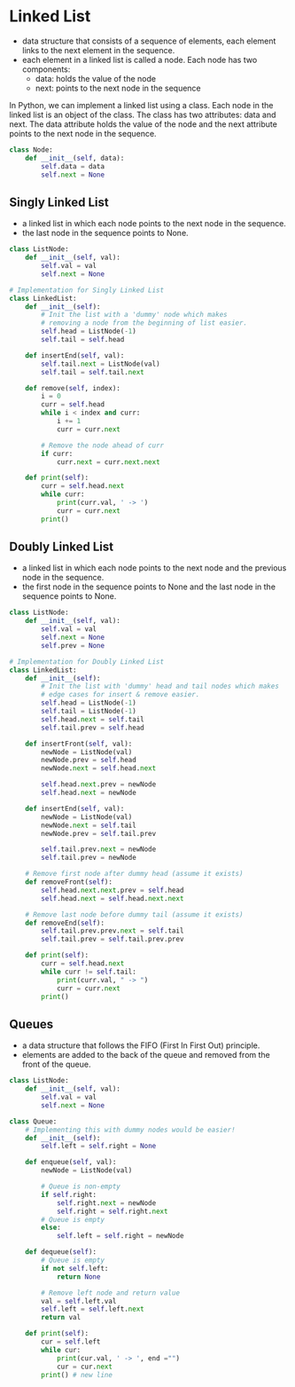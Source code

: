 # Linked List

- data structure that consists of a sequence of elements, each element links to the next element in the sequence.
- each element in a linked list is called a node. Each node has two components:
  - data: holds the value of the node
  - next: points to the next node in the sequence

In Python, we can implement a linked list using a class. Each node in the linked list is an object of the class. The class has two attributes: data and next. The data attribute holds the value of the node and the next attribute points to the next node in the sequence.

```python
class Node:
    def __init__(self, data):
        self.data = data
        self.next = None
```

## Singly Linked List

- a linked list in which each node points to the next node in the sequence.
- the last node in the sequence points to None.

```python
class ListNode:
    def __init__(self, val):
        self.val = val
        self.next = None

# Implementation for Singly Linked List
class LinkedList:
    def __init__(self):
        # Init the list with a 'dummy' node which makes
        # removing a node from the beginning of list easier.
        self.head = ListNode(-1)
        self.tail = self.head

    def insertEnd(self, val):
        self.tail.next = ListNode(val)
        self.tail = self.tail.next

    def remove(self, index):
        i = 0
        curr = self.head
        while i < index and curr:
            i += 1
            curr = curr.next

        # Remove the node ahead of curr
        if curr:
            curr.next = curr.next.next

    def print(self):
        curr = self.head.next
        while curr:
            print(curr.val, ' -> ')
            curr = curr.next
        print()
```

## Doubly Linked List

- a linked list in which each node points to the next node and the previous node in the sequence.
- the first node in the sequence points to None and the last node in the sequence points to None.

```python
class ListNode:
    def __init__(self, val):
        self.val = val
        self.next = None
        self.prev = None

# Implementation for Doubly Linked List
class LinkedList:
    def __init__(self):
        # Init the list with 'dummy' head and tail nodes which makes
        # edge cases for insert & remove easier.
        self.head = ListNode(-1)
        self.tail = ListNode(-1)
        self.head.next = self.tail
        self.tail.prev = self.head

    def insertFront(self, val):
        newNode = ListNode(val)
        newNode.prev = self.head
        newNode.next = self.head.next

        self.head.next.prev = newNode
        self.head.next = newNode

    def insertEnd(self, val):
        newNode = ListNode(val)
        newNode.next = self.tail
        newNode.prev = self.tail.prev

        self.tail.prev.next = newNode
        self.tail.prev = newNode

    # Remove first node after dummy head (assume it exists)
    def removeFront(self):
        self.head.next.next.prev = self.head
        self.head.next = self.head.next.next

    # Remove last node before dummy tail (assume it exists)
    def removeEnd(self):
        self.tail.prev.prev.next = self.tail
        self.tail.prev = self.tail.prev.prev

    def print(self):
        curr = self.head.next
        while curr != self.tail:
            print(curr.val, " -> ")
            curr = curr.next
        print()
```

## Queues

- a data structure that follows the FIFO (First In First Out) principle.
- elements are added to the back of the queue and removed from the front of the queue.

```python
class ListNode:
    def __init__(self, val):
        self.val = val
        self.next = None

class Queue:
    # Implementing this with dummy nodes would be easier!
    def __init__(self):
        self.left = self.right = None

    def enqueue(self, val):
        newNode = ListNode(val)

        # Queue is non-empty
        if self.right:
            self.right.next = newNode
            self.right = self.right.next
        # Queue is empty
        else:
            self.left = self.right = newNode

    def dequeue(self):
        # Queue is empty
        if not self.left:
            return None

        # Remove left node and return value
        val = self.left.val
        self.left = self.left.next
        return val

    def print(self):
        cur = self.left
        while cur:
            print(cur.val, ' -> ', end ="")
            cur = cur.next
        print() # new line
```
